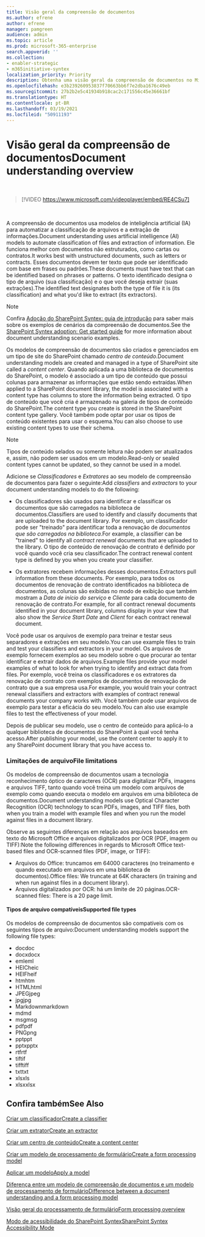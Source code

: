 ```yaml
---
title: Visão geral da compreensão de documentos
ms.author: efrene
author: efrene
manager: pamgreen
audience: admin
ms.topic: article
ms.prod: microsoft-365-enterprise
search.appverid: ''
ms.collection:
- enabler-strategic
- m365initiative-syntex
localization_priority: Priority
description: Obtenha uma visão geral da compreensão de documentos no Microsoft SharePoint Syntex.
ms.openlocfilehash: e3b239260953837f70663bb6f7e2dba1676c49eb
ms.sourcegitcommit: 27b2b2e5c41934b918cac2c171556c45e36661bf
ms.translationtype: HT
ms.contentlocale: pt-BR
ms.lasthandoff: 03/19/2021
ms.locfileid: "50911193"
---
```

# <a name="document-understanding-overview"></a><span data-ttu-id="a806e-103">Visão geral da compreensão de documentos</span><span class="sxs-lookup"><span data-stu-id="a806e-103">Document understanding overview</span></span>


</br>

> [!VIDEO https://www.microsoft.com/videoplayer/embed/RE4CSu7] 

</br>

<span data-ttu-id="a806e-104">A compreensão de documentos usa modelos de inteligência artificial (IA) para automatizar a classificação de arquivos e a extração de informações.</span><span class="sxs-lookup"><span data-stu-id="a806e-104">Document understanding uses artificial intelligence (AI) models to automate classification of files and extraction of information.</span></span> <span data-ttu-id="a806e-105">Ele funciona melhor com documentos não estruturados, como cartas ou contratos.</span><span class="sxs-lookup"><span data-stu-id="a806e-105">It works best with unstructured documents, such as letters or contracts.</span></span> <span data-ttu-id="a806e-106">Esses documentos devem ter texto que pode ser identificado com base em frases ou padrões.</span><span class="sxs-lookup"><span data-stu-id="a806e-106">These documents must have text that can be identified based on phrases or patterns.</span></span> <span data-ttu-id="a806e-107">O texto identificado designa o tipo de arquivo (sua classificação) e o que você deseja extrair (suas extrações).</span><span class="sxs-lookup"><span data-stu-id="a806e-107">The identified text designates both the type of file it is (its classification) and what you'd like to extract (its extractors).</span></span>

> [!NOTE]
> <span data-ttu-id="a806e-108">Confira [Adoção do SharePoint Syntex: guia de introdução](./adoption-getstarted.md#document-understanding-scenario-example) para saber mais sobre os exemplos de cenários da compreensão de documentos.</span><span class="sxs-lookup"><span data-stu-id="a806e-108">See the [SharePoint Syntex adoption: Get started guide](./adoption-getstarted.md#document-understanding-scenario-example) for more information about document understanding scenario examples.</span></span>

<span data-ttu-id="a806e-109">Os modelos de compreensão de documentos são criados e gerenciados em um tipo de site do SharePoint chamado *centro de conteúdo*.</span><span class="sxs-lookup"><span data-stu-id="a806e-109">Document understanding models are created and managed in a type of SharePoint site called a *content center*.</span></span> <span data-ttu-id="a806e-110">Quando aplicada a uma biblioteca de documentos do SharePoint, o modelo é associado a um tipo de conteúdo que possui colunas para armazenar as informações que estão sendo extraídas.</span><span class="sxs-lookup"><span data-stu-id="a806e-110">When applied to a SharePoint document library, the model is associated with a content type has columns to store the information being extracted.</span></span> <span data-ttu-id="a806e-111">O tipo de conteúdo que você cria é armazenado na galeria de tipos de conteúdo do SharePoint.</span><span class="sxs-lookup"><span data-stu-id="a806e-111">The content type you create is stored in the SharePoint content type gallery.</span></span> <span data-ttu-id="a806e-112">Você também pode optar por usar os tipos de conteúdo existentes para usar o esquema.</span><span class="sxs-lookup"><span data-stu-id="a806e-112">You can also choose to use existing content types to use their schema.</span></span>

> [!NOTE]
> <span data-ttu-id="a806e-113">Tipos de conteúdo selados ou somente leitura não podem ser atualizados e, assim, não podem ser usados em um modelo.</span><span class="sxs-lookup"><span data-stu-id="a806e-113">Read-only or sealed content types cannot be updated, so they cannot be used in a model.</span></span>

<span data-ttu-id="a806e-114">Adicione se *Classificadores* e *Extratores* ao seu modelo de compreensão de documentos para fazer o seguinte:</span><span class="sxs-lookup"><span data-stu-id="a806e-114">Add *classifiers* and *extractors* to your document understanding models to do the following:</span></span> 

- <span data-ttu-id="a806e-115">Os classificadores são usados para identificar e classificar os documentos que são carregados na biblioteca de documentos.</span><span class="sxs-lookup"><span data-stu-id="a806e-115">Classifiers are used to identify and classify documents that are uploaded to the document library.</span></span> <span data-ttu-id="a806e-116">Por exemplo, um classificador pode ser "treinado" para identificar toda a renovação de *documentos que são carregados na biblioteca*.</span><span class="sxs-lookup"><span data-stu-id="a806e-116">For example, a classifier can be "trained" to identify all *contract renewal* documents that are uploaded to the library.</span></span> <span data-ttu-id="a806e-117">O tipo de conteúdo de renovação de contrato é definido por você quando você cria seu classificador.</span><span class="sxs-lookup"><span data-stu-id="a806e-117">The contract renewal content type is defined by you when you create your classifier.</span></span>

- <span data-ttu-id="a806e-118">Os extratores recebem informações desses documentos.</span><span class="sxs-lookup"><span data-stu-id="a806e-118">Extractors pull information from these documents.</span></span> <span data-ttu-id="a806e-119">Por exemplo, para todos os documentos de renovação de contrato identificados na biblioteca de documentos, as colunas são exibidas no modo de exibição que também mostram a *Data de início do serviço* e  *Cliente* para cada documento de renovação de contrato.</span><span class="sxs-lookup"><span data-stu-id="a806e-119">For example, for all contract renewal documents identified in your document library, columns display in your view that also show the *Service Start Date* and  *Client* for each contract renewal document.</span></span> 

<span data-ttu-id="a806e-120">Você pode usar os arquivos de exemplo para treinar e testar seus separadores e extrações em seu modelo.</span><span class="sxs-lookup"><span data-stu-id="a806e-120">You can use example files to train and test your classifiers and extractors in your model.</span></span> <span data-ttu-id="a806e-121">Os arquivos de exemplo fornecem exemplos ao seu modelo sobre o que procurar ao tentar identificar e extrair dados de arquivos.</span><span class="sxs-lookup"><span data-stu-id="a806e-121">Example files provide your model examples of what to look for when trying to identify and extract data from files.</span></span> <span data-ttu-id="a806e-122">Por exemplo, você treina os classificadores e os extratores da renovação de contrato com exemplos de documentos de renovação de contrato que a sua empresa usa.</span><span class="sxs-lookup"><span data-stu-id="a806e-122">For example, you would train your contract renewal classifiers and extractors with examples of contract renewal documents your company works with.</span></span> <span data-ttu-id="a806e-123">Você também pode usar arquivos de exemplo para testar a eficácia do seu modelo.</span><span class="sxs-lookup"><span data-stu-id="a806e-123">You can also use example files to test the effectiveness of your model.</span></span>

<span data-ttu-id="a806e-124">Depois de publicar seu modelo, use o centro de conteúdo para aplicá-lo a qualquer biblioteca de documentos do SharePoint à qual você tenha acesso.</span><span class="sxs-lookup"><span data-stu-id="a806e-124">After publishing your model, use the content center to apply it to any SharePoint document library that you have access to.</span></span>  

### <a name="file-limitations"></a><span data-ttu-id="a806e-125">Limitações de arquivo</span><span class="sxs-lookup"><span data-stu-id="a806e-125">File limitations</span></span>

<span data-ttu-id="a806e-126">Os modelos de compreensão de documentos usam a tecnologia reconhecimento óptico de caracteres (OCR) para digitalizar PDFs, imagens e arquivos TIFF, tanto quando você treina um modelo com arquivos de exemplo como quando executa o modelo em arquivos em uma biblioteca de documentos.</span><span class="sxs-lookup"><span data-stu-id="a806e-126">Document understanding models use Optical Character Recognition (OCR) technology to scan PDFs, images, and TIFF files, both when you train a model with example files and when you run the model against files in a document library.</span></span>

<span data-ttu-id="a806e-127">Observe as seguintes diferenças em relação aos arquivos baseados em texto do Microsoft Office e arquivos digitalizados por OCR (PDF, imagem ou TIFF):</span><span class="sxs-lookup"><span data-stu-id="a806e-127">Note the following differences in regards to Microsoft Office text-based files and OCR-scanned files (PDF, image, or TIFF):</span></span>

- <span data-ttu-id="a806e-128">Arquivos do Office: truncamos em 64000 caracteres (no treinamento e quando executado em arquivos em uma biblioteca de documentos).</span><span class="sxs-lookup"><span data-stu-id="a806e-128">Office files: We truncate at 64K characters (in training and when run against files in a document library).</span></span>
- <span data-ttu-id="a806e-129">Arquivos digitalizados por OCR: há um limite de 20 páginas.</span><span class="sxs-lookup"><span data-stu-id="a806e-129">OCR-scanned files: There is a 20 page limit.</span></span>  

#### <a name="supported-file-types"></a><span data-ttu-id="a806e-130">Tipos de arquivo compatíveis</span><span class="sxs-lookup"><span data-stu-id="a806e-130">Supported file types</span></span>

<span data-ttu-id="a806e-131">Os modelos de compreensão de documentos são compatíveis com os seguintes tipos de arquivo:</span><span class="sxs-lookup"><span data-stu-id="a806e-131">Document understanding models support the following file types:</span></span>

- <span data-ttu-id="a806e-132">doc</span><span class="sxs-lookup"><span data-stu-id="a806e-132">doc</span></span>
- <span data-ttu-id="a806e-133">docx</span><span class="sxs-lookup"><span data-stu-id="a806e-133">docx</span></span>
- <span data-ttu-id="a806e-134">eml</span><span class="sxs-lookup"><span data-stu-id="a806e-134">eml</span></span>
- <span data-ttu-id="a806e-135">HEIC</span><span class="sxs-lookup"><span data-stu-id="a806e-135">heic</span></span>
- <span data-ttu-id="a806e-136">HEIF</span><span class="sxs-lookup"><span data-stu-id="a806e-136">heif</span></span>
- <span data-ttu-id="a806e-137">htm</span><span class="sxs-lookup"><span data-stu-id="a806e-137">htm</span></span>
- <span data-ttu-id="a806e-138">HTML</span><span class="sxs-lookup"><span data-stu-id="a806e-138">html</span></span>
- <span data-ttu-id="a806e-139">JPEG</span><span class="sxs-lookup"><span data-stu-id="a806e-139">jpeg</span></span>
- <span data-ttu-id="a806e-140">jpg</span><span class="sxs-lookup"><span data-stu-id="a806e-140">jpg</span></span>
- <span data-ttu-id="a806e-141">Markdown</span><span class="sxs-lookup"><span data-stu-id="a806e-141">markdown</span></span>
- <span data-ttu-id="a806e-142">md</span><span class="sxs-lookup"><span data-stu-id="a806e-142">md</span></span>
- <span data-ttu-id="a806e-143">msg</span><span class="sxs-lookup"><span data-stu-id="a806e-143">msg</span></span>
- <span data-ttu-id="a806e-144">pdf</span><span class="sxs-lookup"><span data-stu-id="a806e-144">pdf</span></span>
- <span data-ttu-id="a806e-145">PNG</span><span class="sxs-lookup"><span data-stu-id="a806e-145">png</span></span>
- <span data-ttu-id="a806e-146">ppt</span><span class="sxs-lookup"><span data-stu-id="a806e-146">ppt</span></span>
- <span data-ttu-id="a806e-147">pptx</span><span class="sxs-lookup"><span data-stu-id="a806e-147">pptx</span></span>
- <span data-ttu-id="a806e-148">rtf</span><span class="sxs-lookup"><span data-stu-id="a806e-148">rtf</span></span>
- <span data-ttu-id="a806e-149">tif</span><span class="sxs-lookup"><span data-stu-id="a806e-149">tif</span></span>
- <span data-ttu-id="a806e-150">tiff</span><span class="sxs-lookup"><span data-stu-id="a806e-150">tiff</span></span>
- <span data-ttu-id="a806e-151">txt</span><span class="sxs-lookup"><span data-stu-id="a806e-151">txt</span></span>
- <span data-ttu-id="a806e-152">xls</span><span class="sxs-lookup"><span data-stu-id="a806e-152">xls</span></span>
- <span data-ttu-id="a806e-153">xlsx</span><span class="sxs-lookup"><span data-stu-id="a806e-153">xlsx</span></span>



## <a name="see-also"></a><span data-ttu-id="a806e-154">Confira também</span><span class="sxs-lookup"><span data-stu-id="a806e-154">See Also</span></span>
[<span data-ttu-id="a806e-155">Criar um classificador</span><span class="sxs-lookup"><span data-stu-id="a806e-155">Create a classifier</span></span>](create-a-classifier.md)

[<span data-ttu-id="a806e-156">Criar um extrator</span><span class="sxs-lookup"><span data-stu-id="a806e-156">Create an extractor</span></span>](create-an-extractor.md)

[<span data-ttu-id="a806e-157">Criar um centro de conteúdo</span><span class="sxs-lookup"><span data-stu-id="a806e-157">Create a content center</span></span>](create-a-content-center.md)

[<span data-ttu-id="a806e-158">Criar um modelo de processamento de formulário</span><span class="sxs-lookup"><span data-stu-id="a806e-158">Create a form processing model</span></span>](create-a-form-processing-model.md)

[<span data-ttu-id="a806e-159">Aplicar um modelo</span><span class="sxs-lookup"><span data-stu-id="a806e-159">Apply a model</span></span>](apply-a-model.md)   

[<span data-ttu-id="a806e-160">Diferença entre um modelo de compreensão de documentos e um modelo de processamento de formulário</span><span class="sxs-lookup"><span data-stu-id="a806e-160">Difference between a document understanding and a form processing model</span></span>](difference-between-document-understanding-and-form-processing-model.md)
  
[<span data-ttu-id="a806e-161">Visão geral do processamento de formulário</span><span class="sxs-lookup"><span data-stu-id="a806e-161">Form processing overview</span></span>](form-processing-overview.md)

[<span data-ttu-id="a806e-162">Modo de acessibilidade do SharePoint Syntex</span><span class="sxs-lookup"><span data-stu-id="a806e-162">SharePoint Syntex Accessibility Mode</span></span>](accessibility-mode.md)